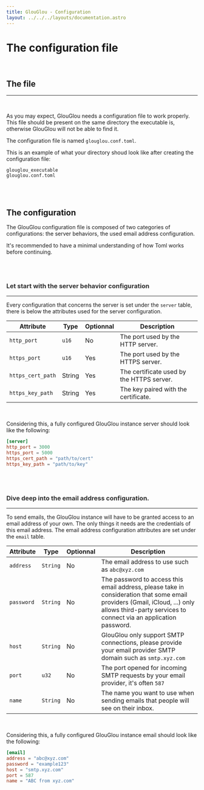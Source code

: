 ```yaml
---
title: GlouGlou - Configuration
layout: ../../../layouts/documentation.astro
---
```


# The configuration file

<br>

<h2 style="color: var(--accent)">The file</h2>
<hr>
<br>

As you may expect, GlouGlou needs a configuration file to work properly. This file should be present on the same directory the executable is, otherwise GlouGlou will not be able to find it.

The configuration file is named `glouglou.conf.toml`.

This is an example of what your directory shoud look like after creating the configuration file:

```
glouglou_executable
glouglou.conf.toml
```

<br>
<br>

<h2 style="color: var(--accent)">The configuration</h2>

The GlouGlou configuration file is composed of two categories of configurations: the server behaviors, the used email address configuration.

It's recommended to have a minimal understanding of how Toml works before continuing.

<br>
<br>

<h3 style="color: var(--accent); opacity: .9;">Let start with the server behavior configuration</h3>
<hr>

Every configuration that concerns the server is set under the `server` table, there is below the attributes used for the server configuration.

| Attribute         | Type   | Optionnal | Description                               |
| ----------------- | ------ | --------- | ----------------------------------------- |
| `http_port`       | `u16`  | No        | The port used by the HTTP server.         |
| `https_port`      | `u16`  | Yes       | The port used by the HTTPS server.        |
| `https_cert_path` | String | Yes       | The certificate used by the HTTPS server. |
| `https_key_path`  | String | Yes       | The key paired with the certificate.      |

<br>

Considering this, a fully configured GlouGlou instance server should look like the following:

```toml
[server]
http_port = 3000
https_port = 5000
https_cert_path = "path/to/cert"
https_key_path = "path/to/key"
```

<br>
<br>

<h3 style="color: var(--accent); opacity: .9;">Dive deep into the email address configuration.</h3>
<hr>

To send emails, the GlouGlou instance will have to be granted access to an email address of your own. The only things it needs are the credentials of this email address. The email address configuration attributes are set under the `email` table.

| Attribute  | Type     | Optionnal | Description                                                                                                                                                                                     |
| ---------- | -------- | --------- | ----------------------------------------------------------------------------------------------------------------------------------------------------------------------------------------------- |
| `address`  | `String` | No        | The email address to use such as `abc@xyz.com`                                                                                                                                                  |
| `password` | `String` | No        | The password to access this email address, please take in consideration that some email providers (Gmail, iCloud, ...) only allows third-party services to connect via an application password. |
| `host`     | `String` | No        | GlouGlou only support SMTP connections, please provide your email provider SMTP domain such as `smtp.xyz.com`                                                                                   |
| `port`     | `u32`    | No        | The port opened for incoming SMTP requests by your email provider, it's often `587`                                                                                                             |
| `name`     | `String` | No        | The name you want to use when sending emails that people will see on their inbox.                                                                                                               |

<br>

Considering this, a fully configured GlouGlou instance email should look like the following:

```toml
[email]
address = "abc@xyz.com"
password = "example123"
host = "smtp.xyz.com"
port = 587
name = "ABC from xyz.com"
```